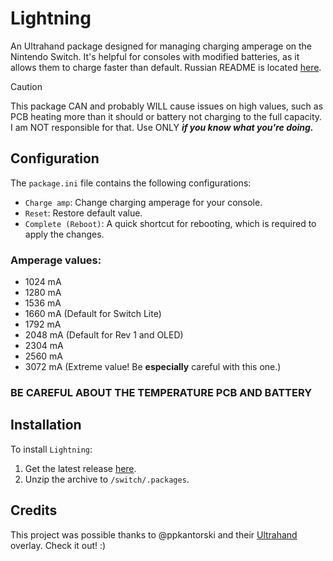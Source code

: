 # Lightning
An Ultrahand package designed for managing charging amperage on the Nintendo Switch. It's helpful for consoles with modified batteries, as it allows them to charge faster than default.
Russian README is located [here](README_RU.md).

> [!CAUTION]
> This package CAN and probably WILL cause issues on high values, such as PCB heating more than it should or battery not charging to the full capacity.
> I am NOT responsible for that.
> Use ONLY ___if you know what you're doing.___

## Configuration
The `package.ini` file contains the following configurations:
- `Charge amp`: Change charging amperage for your console.
- `Reset`: Restore default value.
- `Complete (Reboot)`: A quick shortcut for rebooting, which is required to apply the changes.

### Amperage values:
- 1024 mA
- 1280 mA
- 1536 mA
- 1660 mA (Default for Switch Lite)
- 1792 mA
- 2048 mA (Default for Rev 1 and OLED)
- 2304 mA
- 2560 mA
- 3072 mA (Extreme value! Be **especially** careful with this one.)

### BE CAREFUL ABOUT THE TEMPERATURE PCB AND BATTERY

## Installation
To install `Lightning`:
1. Get the latest release [here](https://github.com/mollyvita/Lightning/releases/latest).
2. Unzip the archive to `/switch/.packages`.

## Credits
This project was possible thanks to @ppkantorski and their [Ultrahand](https://github.com/ppkantorski/Ultrahand-Overlay) overlay. Check it out! :)
